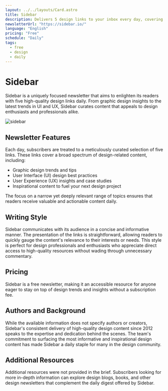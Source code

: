 ```yaml
---
layout: ../../layouts/Card.astro
title: Sidebar
description: Delivers 5 design links to your inbox every day, covering graphic design, UI, and UX.
newsletterUrl: "https://sidebar.io/"
language: "English"
pricing: "Free"
schedule: "Daily"
tags:
  - free
  - design
  - daily
---
```


# Sidebar
Sidebar is a uniquely focused newsletter that aims to enlighten its readers with five high-quality design links daily. From graphic design insights to the latest trends in UI and UX, Sidebar curates content that appeals to design enthusiasts and professionals alike.

![sidebar](images/newsletters/sidebario.png)

## Newsletter Features
Each day, subscribers are treated to a meticulously curated selection of five links. These links cover a broad spectrum of design-related content, including:
- Graphic design trends and tips
- User Interface (UI) design best practices
- User Experience (UX) insights and case studies
- Inspirational content to fuel your next design project

The focus on a narrow yet deeply relevant range of topics ensures that readers receive valuable and actionable content daily.

## Writing Style
Sidebar communicates with its audience in a concise and informative manner. The presentation of the links is straightforward, allowing readers to quickly gauge the content's relevance to their interests or needs. This style is perfect for design professionals and enthusiasts who appreciate direct access to high-quality resources without wading through unnecessary commentary.

## Pricing
Sidebar is a free newsletter, making it an accessible resource for anyone eager to stay on top of design trends and insights without a subscription fee.

## Authors and Background
While the available information does not specify authors or creators, Sidebar's consistent delivery of high-quality design content since 2012 speaks to the expertise and dedication behind the scenes. The team's commitment to surfacing the most informative and inspirational design content has made Sidebar a daily staple for many in the design community.

## Additional Resources
Additional resources were not provided in the brief. Subscribers looking for more in-depth information can explore design blogs, books, and other design newsletters that complement the daily digest offered by Sidebar.